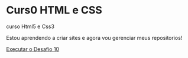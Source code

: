 # Curs0 HTML e CSS
 curso Html5 e Css3

 Estou aprendendo a criar sites e agora vou gerenciar meus 
 repositorios!

  <a href="https://josorozco.github.io/Curs0-HTML-e-CSS/D010/Android.html">Executar o Desafio 10
  
